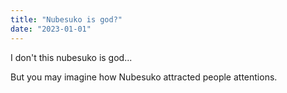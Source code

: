 ```yaml
---
title: "Nubesuko is god?"
date: "2023-01-01"
---
```


I don't this nubesuko is god...

But you may imagine how Nubesuko attracted people attentions.
